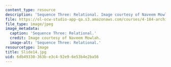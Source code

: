 ```yaml
---
content_type: resource
description: 'Sequence Three: Relational. Image courtesy of Naveem Mowlah.'
file: https://ol-ocw-studio-app-qa.s3.amazonaws.com/courses/4-184-architectural-design-workshop-collage-method-and-form-spring-2004/6db49330363be3c492e96e53b4e2ba56_Slide14.jpg
file_type: image/jpeg
image_metadata:
  caption: 'Sequence Three: Relational.'
  credit: Image courtesy of Naveem Mowlah.
  image-alt: 'Sequence Three: Relational.'
resourcetype: Image
title: Slide14.jpg
uid: 6db49330-363b-e3c4-92e9-6e53b4e2ba56
---
```

